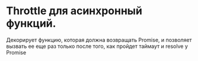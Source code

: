 # Throttle для асинхронный функций.
Декорирует функцию, которая должна возвращать Promise, и позволяет вызвать ее еще раз только после того, как пройдет таймаут и resolve у Promise
